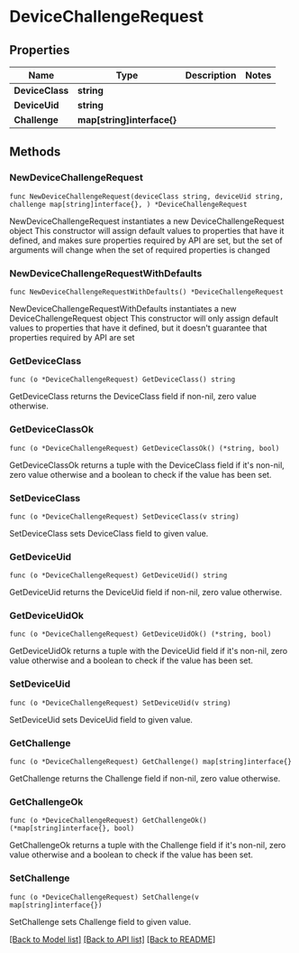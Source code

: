 # DeviceChallengeRequest

## Properties

Name | Type | Description | Notes
------------ | ------------- | ------------- | -------------
**DeviceClass** | **string** |  | 
**DeviceUid** | **string** |  | 
**Challenge** | **map[string]interface{}** |  | 

## Methods

### NewDeviceChallengeRequest

`func NewDeviceChallengeRequest(deviceClass string, deviceUid string, challenge map[string]interface{}, ) *DeviceChallengeRequest`

NewDeviceChallengeRequest instantiates a new DeviceChallengeRequest object
This constructor will assign default values to properties that have it defined,
and makes sure properties required by API are set, but the set of arguments
will change when the set of required properties is changed

### NewDeviceChallengeRequestWithDefaults

`func NewDeviceChallengeRequestWithDefaults() *DeviceChallengeRequest`

NewDeviceChallengeRequestWithDefaults instantiates a new DeviceChallengeRequest object
This constructor will only assign default values to properties that have it defined,
but it doesn't guarantee that properties required by API are set

### GetDeviceClass

`func (o *DeviceChallengeRequest) GetDeviceClass() string`

GetDeviceClass returns the DeviceClass field if non-nil, zero value otherwise.

### GetDeviceClassOk

`func (o *DeviceChallengeRequest) GetDeviceClassOk() (*string, bool)`

GetDeviceClassOk returns a tuple with the DeviceClass field if it's non-nil, zero value otherwise
and a boolean to check if the value has been set.

### SetDeviceClass

`func (o *DeviceChallengeRequest) SetDeviceClass(v string)`

SetDeviceClass sets DeviceClass field to given value.


### GetDeviceUid

`func (o *DeviceChallengeRequest) GetDeviceUid() string`

GetDeviceUid returns the DeviceUid field if non-nil, zero value otherwise.

### GetDeviceUidOk

`func (o *DeviceChallengeRequest) GetDeviceUidOk() (*string, bool)`

GetDeviceUidOk returns a tuple with the DeviceUid field if it's non-nil, zero value otherwise
and a boolean to check if the value has been set.

### SetDeviceUid

`func (o *DeviceChallengeRequest) SetDeviceUid(v string)`

SetDeviceUid sets DeviceUid field to given value.


### GetChallenge

`func (o *DeviceChallengeRequest) GetChallenge() map[string]interface{}`

GetChallenge returns the Challenge field if non-nil, zero value otherwise.

### GetChallengeOk

`func (o *DeviceChallengeRequest) GetChallengeOk() (*map[string]interface{}, bool)`

GetChallengeOk returns a tuple with the Challenge field if it's non-nil, zero value otherwise
and a boolean to check if the value has been set.

### SetChallenge

`func (o *DeviceChallengeRequest) SetChallenge(v map[string]interface{})`

SetChallenge sets Challenge field to given value.



[[Back to Model list]](../README.md#documentation-for-models) [[Back to API list]](../README.md#documentation-for-api-endpoints) [[Back to README]](../README.md)



